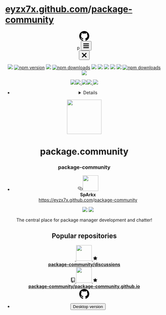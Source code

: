 <h1><a href="https://github.com/eyzx7x">eyzx7x.github.com</a>/<a href="https://github.com/eyzx7x/package-community/">package-community</a></h1></p>


<html lang="en">
<head> <meta charset="utf-8"> <link rel="dns-prefetch" href="https://github.githubassets.com"><link rel="dns-prefetch" href="https://avatars0.githubusercontent.com"><link rel="dns-prefetch" href="https://avatars1.githubusercontent.com"> <link rel="dns-prefetch" href="https://avatars2.githubusercontent.com"> <link rel="dns-prefetch" href="https://avatars3.githubusercontent.com"> <link rel="dns-prefetch" href="https://github-cloud.s3.amazonaws.com"><link rel="dns-prefetch" href="https://user-images.githubusercontent.com/"><meta name="viewport" content="initial-scale=1.0,user-scalable=no,maximum-scale=1,width=device-width"><meta name="selected-link" value="/package-community"> <meta name="octolytics-dimension-device" content="mobile" /><meta name="octolytics-dimension-user_id" content="29317256" /> <meta name="octolytics-dimension-user_login" content="package-community" /><meta name="octolytics-host" content="collector.githubapp.com" /> <meta name="octolytics-app-id" content="github" /><meta name="octolytics-event-url" content="https://collector.githubapp.com/github-external/browser_event" /> <meta name="octolytics-dimension-request_id" content="EFD3:6146:26EA:39A6:5CCB0DCB" /> <meta name="octolytics-dimension-region_edge" content="ap-southeast-1" /><meta name="octolytics-dimension-region_render" content="iad" /><meta name="analytics-location" content="/&lt;org-login&gt;" data-pjax-transient="true" /><meta name="google-analytics" content="UA-3769691-2"><meta class="js-ga-set" name="dimension1" content="Logged Out"> <meta class="js-ga-set" name="dimension3" content="mobile"> <link crossorigin="anonymous" media="all" integrity="sha512-y/omljVp8/Mnn8sZeQ8nhpoiPFthmZ69ckDYvYfNb1eIai6zrhmIPaFS75POlx/AoqR898Zm2EJimccgFlhlOA==" rel="stylesheet" href="https://github.githubassets.com/assets/mobile-1bf4f7e5550ac80bafeb78eac93ffbe0.css"/><meta name="browser-stats-url" content="https://api.github.com/_private/browser/stats"><meta name="browser-errors-url" content="https://api.github.com/_private/browser/errors"><link rel="mask-icon" href="https://github.githubassets.com/pinned-octocat.svg" color="#000000"><link rel="icon" type="image/x-icon" class="js-site-favicon" href="https://github.githubassets.com/favicon.ico"><meta name="theme-color" content="#1e2327"> <link rel="apple-touch-icon" href="1"><link rel="apple-touch-icon" sizes="180x180" href="https://github.githubassets.com/apple-touch-icon-180x180.png"><meta name="apple-mobile-web-app-title" content="GitHub"> <link rel="manifest" href="/manifest.json" crossOrigin="use-credentials">
</head><body class="page-responsive"><header class="Header-old header-logged-out js-details-container Details position-relative f4 py-2" role="banner">  <div class="container-lg d-lg-flex flex-items-center p-responsive">  <div class="d-flex flex-justify-between flex-items-center">   <a class="mr-4" href="https://github.com/" aria-label="Homepage" data-ga-click="(Logged out) Header, go to homepage, icon:logo-wordmark"> <svg height="32" class="octicon octicon-mark-github text-white" viewBox="0 0 16 16" version="1.1" width="32" aria-hidden="true"><path fill-rule="evenodd" d="M8 0C3.58 0 0 3.58 0 8c0 3.54 2.29 6.53 5.47 7.59.4.07.55-.17.55-.38 0-.19-.01-.82-.01-1.49-2.01.37-2.53-.49-2.69-.94-.09-.23-.48-.94-.82-1.13-.28-.15-.68-.52-.01-.53.63-.01 1.08.58 1.23.82.72 1.21 1.87.87 2.33.66.07-.52.28-.87.51-1.07-1.78-.2-3.64-.89-3.64-3.95 0-.87.31-1.59.82-2.15-.08-.2-.36-1.02.08-2.12 0 0 .67-.21 2.2.82.64-.18 1.32-.27 2-.27.68 0 1.36.09 2 .27 1.53-1.04 2.2-.82 2.2-.82.44 1.1.16 1.92.08 2.12.51.56.82 1.27.82 2.15 0 3.07-1.87 3.75-3.65 3.95.29.25.54.73.54 1.48 0 1.07-.01 1.93-.01 2.2 0 .21.15.46.55.38A8.013 8.013 0 0 0 16 8c0-4.42-3.58-8-8-8z"/></svg> </a>  <div class="d-lg-none css-truncate css-truncate-target width-fit p-2"></div><div class="d-flex flex-items-center">p <a class="d-inline-block d-lg-none f5 text-white no-underline border border-gray-dark rounded-2 px-2 py-1 mr-3 mr-sm-5" data-hydro-click="{&quot;event_type&quot;:&quot;authentication.click&quot;,&quot;payload&quot;:{&quot;location_in_page&quot;:&quot;site header&quot;,&quot;repository_id&quot;:null,&quot;auth_type&quot;:&quot;SIGN_UP&quot;,&quot;client_id&quot;:&quot;1114174560.1547649636&quot;,&quot;originating_request_id&quot;:&quot;EFD3:6146:26EA:39A6:5CCB0DCB&quot;,&quot;originating_url&quot;:&quot;https://github.com/package-community&quot;,&quot;referrer&quot;:null,&quot;user_id&quot;:null}}" data-hydro-click-hmac="c5b877cb0332d72a638f0272f4a98f3b6221b2eb74c1246daae13bc329793d6d" data-ga-click="(Logged out) Header, clicked Sign up, text:sign-up" href="/join?source=header"> </a> <button class="btn-link d-lg-none mt-1 js-details-target" type="button" aria-label="Toggle navigation" aria-expanded="false"> <svg height="24" class="octicon octicon-three-bars text-white" viewBox="0 0 12 16" version="1.1" width="18" aria-hidden="true"><path fill-rule="evenodd" d="M11.41 9H.59C0 9 0 8.59 0 8c0-.59 0-1 .59-1H11.4c.59 0 .59.41.59 1 0 .59 0 1-.59 1h.01zm0-4H.59C0 5 0 4.59 0 4c0-.59 0-1 .59-1H11.4c.59 0 .59.41.59 1 0 .59 0 1-.59 1h.01zM.59 11H11.4c.59 0 .59.41.59 1 0 .59 0 1-.59 1H.59C0 13 0 12.59 0 12c0-.59 0-1 .59-1z"/></svg> </button></div></div><div class="HeaderMenu HeaderMenu--logged-out position-fixed top-0 right-0 bottom-0 height-fit position-lg-relative d-lg-flex flex-justify-between flex-items-center flex-auto"> <div class="d-flex d-lg-none flex-justify-end border-bottom bg-gray-light p-3">  <button class="btn-link js-details-target" type="button" aria-label="Toggle navigation" aria-expanded="false"> <svg height="24" class="octicon octicon-x text-gray" viewBox="0 0 12 16" version="1.1" width="18" aria-hidden="true"><path fill-rule="evenodd" d="M7.48 8l3.75 3.75-1.48 1.48L6 9.48l-3.75 3.75-1.48-1.48L4.52 8 .77 4.25l1.48-1.48L6 6.52l3.75-3.75 1.48 1.48L7.48 8z"/></svg> </button></div> <p align="center">
  <img src="https://img.icons8.com/color/48/000000/git.png">
  <a href="https://www.npmjs.com/package/animejs" rel="nofollow"><img src="https://appcenter.ms/images/logo-github.svg" alt="npm version" data-canonical-src="https://appcenter.ms/images/logo-github.svg" style="max-width:100%;"></a>
  <img src="https://img.icons8.com/color/48/000000/gitlab.png">
  <a href="https://www.npmjs.com/package/animejs" rel="nofollow"><img src="https://appcenter.ms/images/logo-bitbucket.svg" alt="npm downloads" data-canonical-src="https://appcenter.ms/images/logo-bitbucket.svg" style="max-width:100%;"></a>
  <img src="https://img.icons8.com/color/48/000000/python.png">
  <img src="https://img.icons8.com/color/48/000000/npm.png">
  <img src="https://img.icons8.com/color/48/000000/drupal.png"> <img src="https://img.icons8.com/color/48/000000/docker.png">  <img src="https://img.icons8.com/color/48/000000/travis-ci.png">
  <a href="https://www.npmjs.com/package/animejs" rel="nofollow"><img src="https://appcenter.ms/images/logo-vsts.svg" alt="npm downloads" data-canonical-src="https://appcenter.ms/images/logo-vsts.svg" style="max-width:100%;"></a>
  <img src="https://img.icons8.com/color/48/000000/nodejs.png"></a>     
</p><p align="center">
  
<p align="center">
  <a href="##Browser support">
<img src="https://img.icons8.com/color/48/000000/chrome.png"><img src="https://img.icons8.com/color/48/000000/safari.png"> <img src="https://img.icons8.com/color/48/000000/ms-edge.png"><img src="https://img.icons8.com/color/48/000000/firefox.png"> <img src="https://img.icons8.com/color/48/000000/opera.png">
</p>
<nav class="mt-0 px-3 px-lg-0 mb-5 mb-lg-0" aria-label="Global"> <ul class="d-lg-flex list-style-none"> <li class="d-block d-lg-flex flex-lg-nowrap flex-lg-items-center border-bottom border-lg-bottom-0 mr-0 mr-lg-3 edge-item-fix position-relative flex-wrap flex-justify-between d-flex flex-items-center "> <details class="HeaderMenu-details details-overlay details-reset width-full"> <summary class="HeaderMenu-summary HeaderMenu-link px-0 py-3 border-0 no-wrap d-block d-lg-inline-block"><img src="https://img.icons8.com/color/48/000000/touch-id.png"><svg x="0px" y="0px" viewBox="0 0 14 8" xml:space="preserve" fill="none" class="icon-chevon-down-mktg position-absolute position-lg-relative"><path d="M1,1l6.2,6L13,1"></path></svg> </summary> <div class="dropdown-menu flex-auto rounded-1 bg-white px-0 mt-0 pb-4 p-lg-4 position-relative position-lg-absolute left-0 left-lg-n4"> <a href="/features" class="py-2 lh-condensed-ultra d-block link-gray-dark no-underline h5 Bump-link--hover" data-ga-click="(Logged out) Header, go to Features">Features <span class="Bump-link-symbol float-right text-normal text-gray-light">&rarr;</span></a>  <ul class="list-style-none f5 pb-3"> <li class="edge-item-fix"><a href="/features/code-review/" class="py-2 lh-condensed-ultra d-block link-gray no-underline f5" data-ga-click="(Logged out) Header, go to Code review">Code review</a></li><li class="edge-item-fix"><a href="/features/project-management/" class="py-2 lh-condensed-ultra d-block link-gray no-underline f5" data-ga-click="(Logged out) Header, go to Project management">Project management</a></li> <li class="edge-item-fix"><a href="/features/integrations" class="py-2 lh-condensed-ultra d-block link-gray no-underline f5" data-ga-click="(Logged out) Header, go to Integrations">Integrations</a></li><li class="edge-item-fix"><a href="/features/actions" class="py-2 lh-condensed-ultra d-block link-gray no-underline f5" data-ga-click="(Logged out) Header, go to Actions">Actions</a> <li class="edge-item-fix"><a href="/features#team-management" class="py-2 lh-condensed-ultra d-block link-gray no-underline f5" data-ga-click="(Logged out) Header, go to Team management">Team management</a></li>  <li class="edge-item-fix"><a href="/features#social-coding" class="py-2 lh-condensed-ultra d-block link-gray no-underline f5" data-ga-click="(Logged out) Header, go to Social coding">Social coding</a></li><li class="edge-item-fix"><a href="/features#documentation" class="py-2 lh-condensed-ultra d-block link-gray no-underline f5" data-ga-click="(Logged out) Header, go to Documentation">Documentation</a></li> <li class="edge-item-fix"><a href="/features#code-hosting" class="py-2 lh-condensed-ultra d-block link-gray no-underline f5" data-ga-click="(Logged out) Header, go to Code hosting">Code hosting</a></li> </ul>  <span class="Counter"></span><meta itemprop="position" content="3"> </a>  </nav> </div> <div id="js-flash-container"> </div><div class="profile-header"> <a href="https://avatars2.githubusercontent.com/u/29317256?s=400&amp;v=4"> <img alt="" width="110" height="110" class="avatar avatar" src="https://avatars0.githubusercontent.com/u/29317256?s=110&amp;v=4" /></a><span type="color:#FFFFFF;"><h1>package.community</h1></span> <span type="color:#000000;"><h3>package-community</h3></span><ul class="details"> <li class="details-item css-truncate" data-test-selector="profile-website-url"> <svg class="octicon octicon-link" viewBox="0 0 16 16" version="1.1" width="16" height="16" aria-hidden="true"><path fill-rule="evenodd" d="M4 9h1v1H4c-1.5 0-3-1.69-3-3.5S2.55 3 4 3h4c1.45 0 3 1.69 3 3.5 0 1.41-.91 2.72-2 3.25V8.59c.58-.45 1-1.27 1-2.09C10 5.22 8.98 4 8 4H4c-.98 0-2 1.22-2 2.5S3 9 4 9zm9-3h-1v1h1c1 0 2 1.22 2 2.5S13.98 12 13 12H9c-.98 0-2-1.22-2-2.5 0-.83.42-1.64 1-2.09V6.25c-1.09.53-2 1.84-2 3.25C6 11.31 7.55 13 9 13h4c1.45 0 3-1.69 3-3.5S14.5 6 13 6z"/></svg><img src="https://avatars2.githubusercontent.com/u/39360789?s=400&v=4" width="50"><b><br>SpArkx</br></b><a rel="nofollow me" class="css-truncate-target" href="https://github.com/eyzx7x">https://eyzx7x.github.com</a>/<a href="https://github.com/eyzx7x/package-community/">package-community</a><p><img src="https://img.icons8.com/color/48/000000/npm.png"> 
<img src="https://img.icons8.com/color/48/000000/nodejs.png"> </li></ul> </div> <div class="user-profile-bio f6 text-gray mt-2">The central place for package manager development and chatter!</div><div class="bg-white border-top"><div class="px-3 mt-3 pb-3"> <h2 class="f4 text-normal">Popular repositories</h2> <div class="list repo-list border border-gray-dark rounded-1">  <a class="list-item repo-list-item" href="/package-community/discussions"><svg class="octicon octicon-repo mt-1" viewBox="0 0 12 16" version="1.1" width="12" height="16" aria-hidden="true"><path fill rule="evenodd"d="M49H3V8h1v1zm0-3H3v1h1V6zm0-2H3v1h1V4zm0-2H3v1h1V2zm8-1v12c0 .55-.45 1-1 1H6v2l-1.5-1.5L3 16v-2H1c-.55 0-1-.45-1-1V1c0-.55.45-1 1-1h10c.55 0 1 .45 1 1zm-1 10H1v2h2v-1h3v1h5v-2zm0-10H2v9h9V1z"/></svg> <strong class="meta"> <img src="https://eysz7x.imgur.com/WFwmghY.jpg" width="50">  <svg class="octicon octicon-star" viewBox="0 0 14 16" version="1.1" width="14" height="16" aria-hidden="true"><path fill-rule="evenodd" d="M14 6l-4.9-.64L7 1 4.9 5.36 0 6l3.6 3.26L2.67 14 7 11.67 11.33 14l-.93-4.74L14 6z"/></svg></strong><b> <div class="list-item-title repo-name">package-community/discussions</div></b>
</a><a class="list-item repo-list-item" href="/package-community/package-community.github.io"><svg class="octicon octicon-repo mt-1" viewBox="0 0 12 16" version="1.1" width="12" height="16" aria-hidden="true"><path fill-rule="evenodd" d="M4 9H3V8h1v1zm0-3H3v1h1V6zm0-2H3v1h1V4zm0-2H3v1h1V2zm8-1v12c0 .55-.45 1-1 1H6v2l-1.5-1.5L3 16v-2H1c-.55 0-1-.45-1-1V1c0-.55.45-1 1-1h10c.55 0 1 .45 1 1zm-1 10H1v2h2v-1h3v1h5v-2zm0-10H2v9h9V1z"/></svg> <strong class="meta">  <img src="https://eysz7x.imgur.com/eufxGIs.png" width="50"> <svg class="octicon octicon-star" viewBox="0 0 14 16" version="1.1" width="14" height="16" aria-hidden="true"><path fill-rule="evenodd" d="M14 6l-4.9-.64L7 1 4.9 5.36 0 6l3.6 3.26L2.67 14 7 11.67 11.33 14l-.93-4.74L14 6z"/></svg></strong><b><div class="list-item-title repo-name">package-community/package-community.github.io</div></b></a> </div>  </div> </div>
<footer class="clearfix">  <a href="#"><svg height="32" class="octicon octicon-mark-github float-none" viewBox="0 0 16 16" version="1.1" width="32" aria-hidden="true"><path fill-rule="evenodd" d="M8 0C3.58 0 0 3.58 0 8c0 3.54 2.29 6.53 5.47 7.59.4.07.55-.17.55-.38 0-.19-.01-.82-.01-1.49-2.01.37-2.53-.49-2.69-.94-.09-.23-.48-.94-.82-1.13-.28-.15-.68-.52-.01-.53.63-.01 1.08.58 1.23.82.72 1.21 1.87.87 2.33.66.07-.52.28-.87.51-1.07-1.78-.2-3.64-.89-3.64-3.95 0-.87.31-1.59.82-2.15-.08-.2-.36-1.02.08-2.12 0 0 .67-.21 2.2.82.64-.18 1.32-.27 2-.27.68 0 1.36.09 2 .27 1.53-1.04 2.2-.82 2.2-.82.44 1.1.16 1.92.08 2.12.51.56.82 1.27.82 2.15 0 3.07-1.87 3.75-3.65 3.95.29.25.54.73.54 1.48 0 1.07-.01 1.93-.01 2.2 0 .21.15.46.55.38A8.013 8.013 0 0 0 16 8c0-4.42-3.58-8-8-8z"/></svg></a><ul class="clearfix"> <li><!-- '"` --><!-- </textarea></xmp> --> </option>  </form>  <form class="js-mobile-preference-form" action="/site/mobile_preference" accept-charset="UTF-8" method="post"><input name="utf8" type="hidden" value="&#x2713;" /><input type="hidden" name="authenticity_token" value="gbIqOh20bf/xR68vP+mqp119MfQOJ6waouB+FInaeSkt2/3KZTgIwjYSGyky4u6uDfJvUCIdHRyzU6Pgxy24EA==" />  <input type="hidden" name="mobile" value="false">   <input type="hidden" name="anchor" class="js-mobile-preference-anchor-field">   <button type="submit" class="switch-to-desktop" data-ga-click="Mobile, switch to desktop, switch button">  Desktop version
</button> </form>  </li> </ul></div></footer>


</body>

</html>
